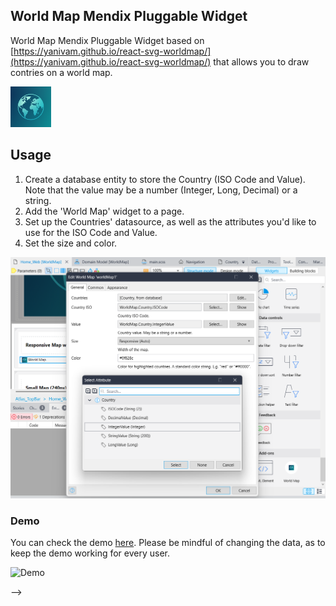 ## World Map Mendix Pluggable Widget

World Map Mendix Pluggable Widget based on
[https://yanivam.github.io/react-svg-worldmap/](https://yanivam.github.io/react-svg-worldmap/) that allows you to draw
contries on a world map.

<img alt="Mendix Pluggable Widget World Map Logo" src="https://github.com/StoneworxNL/worldmap-mendix/blob/main/src/WorldMap.icon.png" width="65px"/>

<!-- ## Features
Mendix pluggable widget where you can simply add an editor to your web application.
From [BlockNote (Github README), ](https://github.com/TypeCellOS/BlockNote)we can see all of the features and components provided by the editor. Some of them are:

*   Animations;

*   Helpful Placeholders;

*   Drag and Drop Blocks;

*   Nesting / indentation with tab and shift+tab;

*   Slash (/) menu;

*   Format menu;

*   Ctrl+Z, Ctrl+Y to undo and redo, respectively;

*   Editable and View-only modes;

*   Resizable/responsive;

*   Option to preload and save content (JSON);

*   Customize scss. The editor is wrapped by the css classes below:

    *   .blocknote-mendix-wrapper
    *   .blocknote-mx-dark (for dark mode only) -->

## Usage

1. Create a database entity to store the Country (ISO Code and Value). Note that the value may be a number (Integer,
   Long, Decimal) or a string.
2. Add the 'World Map' widget to a page.
3. Set up the Countries' datasource, as well as the attributes you'd like to use for the ISO Code and Value.
4. Set the size and color.

![Configuration in Studio Pro](https://github.com/StoneworxNL/worldmap-mendix/blob/main/images/config.png)

### Demo

You can check the demo [here](https://world-map-sandbox.mxapps.io/index.html?profile=Responsive). Please be mindful of
changing the data, as to keep the demo working for every user.

![Demo](https://github.com/StoneworxNL/worldmap-mendix/blob/main/images/demo.gif)

<!-- ![Usage in Mendix Studio Pro](https://github.com/StoneworxNL/block-note-mendix/blob/main/images/studioproconfig.png)

## Demo project

-   [Mendix app running on the cloud](https://block-note-demo-sandbox.mxapps.io/index.html?profile=Responsive)
-   [Mendix demo module (.mpk)](https://github.com/StoneworxNL/block-note-mendix/blob/main/demo/BlockNoteDemo.mpk)
-   [Mendix demo scss (.scss)](https://github.com/StoneworxNL/block-note-mendix/blob/main/demo/demo.scss)

## Issues, suggestions and feature requests

Minor issue with the Code Block, where the code is all coloured black, so there's no colour to distinguish different
parts of a code snippet. We are working in improving it and adding features to make this widget more flexible for
different purposes. Feel free to suggest us new features and report issues.

## License

BlockNote (the library upon this widget is based on) is licensed under the
[MPL 2.0 license](https://fossa.com/blog/open-source-software-licenses-101-mozilla-public-license-2-0/), which allows
you to use BlockNote in commercial (and closed-source) applications. If you make changes to the
[BlockNote source files](https://github.com/TypeCellOS/BlockNote), you are expected to publish these changes, so that
the rest of the community can benefit as well.

⚠️ If you download this widget from the Mendix Marketplace and **change the Block Note's source code, not the widget's
code itself**, you are expected to publish them [here](https://github.com/TypeCellOS/BlockNote), as per the license
mentioned above.

The widget itself is under MIT. --> -->
